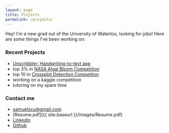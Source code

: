 ```yaml
---
layout: page
title: Projects
permalink: /projects/
---
```


Hey! I'm a new grad out of the University of Waterloo, looking for jobs! Here are some things I've been working on: 

### Recent Projects

- [Unscribbler: Handwriting-to-text app](https://board.samuelxu.com)
- top 3% in [NASA Algal Bloom Competition](https://www.drivendata.org/competitions/143/tick-tick-bloom/)
- top 10 in [Crossplot Detection Competiton](https://xeek.ai/challenges/locate-plot-markers)
- working on a kaggle competition
- tutoring on my spare time

### Contact me

- [samuelzxu@gmail.com](mailto:samuelzxu@gmail.com)
- [Resume.pdf]({{ site.baseurl }}/images/Resume.pdf)
- [Linkedin](https://linkedin.com/in/samuelzicongxu)
- [Github](https://github.com/samuelzxu)
